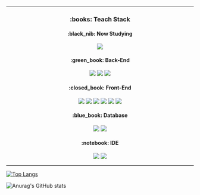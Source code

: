 ***

<div align="center">
  
<h3>:books: Teach Stack</h3>

<h4>:black_nib: Now Studying</h4>
<img src="https://img.shields.io/badge/python-3776AB?style=for-the-badge&logo=python&logoColor=white"/>

<h4>:green_book: Back-End</h4>
<img src="https://img.shields.io/badge/Java-007396?style=for-the-badge&logo=OpenJDK&logoColor=white"/>
<img src="https://img.shields.io/badge/springboot-6DB33F?style=for-the-badge&logo=springboot&logoColor=white"/>
<img src="https://img.shields.io/badge/springsecurity-6DB33F?style=for-the-badge&logo=springsecurity&logoColor=white"/>

<h4>:closed_book: Front-End</h4>
<img src="https://img.shields.io/badge/html5-E34F26?style=for-the-badge&logo=html5&logoColor=white"/>
<img src="https://img.shields.io/badge/css3-1572B6?style=for-the-badge&logo=css3&logoColor=white"/>
<img src="https://img.shields.io/badge/javascript-F7DF1E?style=for-the-badge&logo=javascript&logoColor=white"/>
<img src="https://img.shields.io/badge/jquery-0769AD?style=for-the-badge&logo=jquery&logoColor=white"/>
<img src="https://img.shields.io/badge/bootstrap-7952B3?style=for-the-badge&logo=bootstrap&logoColor=white"/>
<img src="https://img.shields.io/badge/thymeleaf-005F0F?style=for-the-badge&logo=thymeleaf&logoColor=white"/>

<h4>:blue_book: Database</h4>
<img src="https://img.shields.io/badge/oracle-F80000?style=for-the-badge&logo=oracle&logoColor=white"/>
<img src="https://img.shields.io/badge/mongodb-47A248?style=for-the-badge&logo=mongodb&logoColor=white"/>

<h4>:notebook: IDE</h4>
<img src="https://img.shields.io/badge/eclipseide-2C2255?style=for-the-badge&logo=eclipseide&logoColor=white"/>
<img src="https://img.shields.io/badge/visualstudiocode-007ACC?style=for-the-badge&logo=visualstudiocode&logoColor=white"/>


</div>

***

[![Top Langs](https://github-readme-stats.vercel.app/api/top-langs/?username=shmjo0604&count_private=true&layout=compact)](https://github.com/shmjo0604/github-readme-stats)

![Anurag's GitHub stats](https://github-readme-stats.vercel.app/api?username=shmjo0604&include_orgs=true&show_icons=true&count_private=true&role=OWNER,ORGANIZATION_MEMBER,COLLABORATOR&theme=radical)

<!--
**shmjo0604/shmjo0604** is a ✨ _special_ ✨ repository because its `README.md` (this file) appears on your GitHub profile.

Here are some ideas to get you started:

- 🔭 I’m currently working on ...
- 🌱 I’m currently learning ...
- 👯 I’m looking to collaborate on ...
- 🤔 I’m looking for help with ...
- 💬 Ask me about ...
- 📫 How to reach me: ...
- 😄 Pronouns: ...
- ⚡ Fun fact: ...
-->
